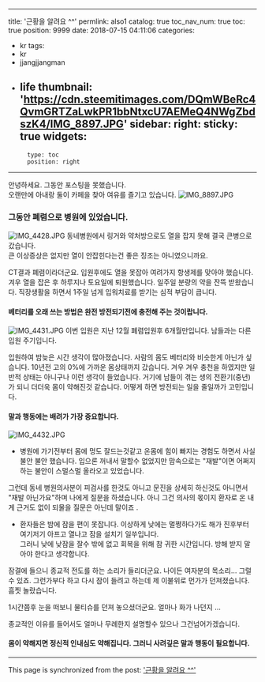 
---
title: '근황을 알려요 ^^'
permlink: also1
catalog: true
toc_nav_num: true
toc: true
position: 9999
date: 2018-07-15 04:11:06
categories:
- kr
tags:
- kr
- jjangjjangman
- life
thumbnail: 'https://cdn.steemitimages.com/DQmWBeRc4QvmGRTZaLwkPR1bbNtxcU7AEMeQ4NWgZbdszK4/IMG_8897.JPG'
sidebar:
    right:
        sticky: true
widgets:
    -
        type: toc
        position: right
---


안녕하세요. 
그동안 포스팅을 못했습니다.  
오랜만에 아내랑 둘이 카페을 찾아 여유를 즐기고 있습니다. 
![IMG_8897.JPG](https://cdn.steemitimages.com/DQmWBeRc4QvmGRTZaLwkPR1bbNtxcU7AEMeQ4NWgZbdszK4/IMG_8897.JPG)

### 그동안 폐렴으로 병원에 있었습니다. 
![IMG_4428.JPG](https://cdn.steemitimages.com/DQmdUPnKwfXpbfXheiptYUCeHiELxhmJZ8oPwC6SPLsZSXw/IMG_4428.JPG)
동네병원에서 링거와 약처방으로도 열을 잡지 못해 결국 큰병으로 갔습니다.  
큰 이상증상은 없지만 열이 안잡힌다는건 좋은 징조는 아니였으니까요.  

CT결과 폐렴이라더군요.  입원후에도 열을 못잡아 여려가지 항생제를 맞아야 했습니다.  겨우 열을 잡은 후 하루지나 토요일에 퇴원했습니다.  일주일 분량의 약을 잔뜩 받왔습니다. 
직장생활을 하면서 1주일 넘게 입워치료를 받기는 심적 부담이 큽니다. 

#### 베터리를 오래 쓰는 방법은 완전 방전되기전에 충전해 주는 것이랍니다. 
![IMG_4431.JPG](https://cdn.steemitimages.com/DQma7Wdatuv7CyskiU8dBpGhRF76M9Zc6yxFiaD8SaUsgJL/IMG_4431.JPG)
이번 입원은 지난 12월 폐렴입원후 6개월만입니다.  남들과는 다른 입원 주기입니다. 

입원하여 밤늦은 시간 생각이 많아졌습니다.  사람의 몸도 베터리와 비슷한게 아닌가 싶습니다. 10년전 고의 0%에 가까운 몸상태까지 갔습니다. 겨우 겨우 충천을 하였지만 일반적 상태는 아니구나 이런 생각이 들었습니다. 
거기에 남들이 겪는 생의 전환기(중년)가 되니 더더욱 몸이 약해진것 같습니다.  어떻게 하면 방전되는 일을 줄일까가 고민입니다. 

#### 말과 행동에는 배려가 가장 중요합니다. 
![IMG_4432.JPG](https://cdn.steemitimages.com/DQmUrPJWeWCGgxKzJjiU1rDBJ8DCDSNTMmySY5XykYNthQA/IMG_4432.JPG)
- 병원에 가기전부터 몸에 멍도 잘드는것같고 온몸에 힘이 빠지는 경험도 하면서 사실 불안 불안 했습니다.  입으론 꺼내서 말할수 없었지만 맘속으로는 "재발"이면 어쩌지 하는 불안이 스멀스멀 올라오고 있었습니다.  

그런데 동네 병원의사분이 피검사를 한것도 아니고 문진을 상세히 하신것도 아니면서 "재발 아닌가요"하며 나에게 질문을 하셨습니다. 
아니  그건 의사의 몫이지 환자로 온 내게 근거도 없이 되물을 질문은 아닌데 말이죠 .

- 환자들은 밤에 잠을 편이 못잡니다.  이상하게 낮에는 멀쩡하다가도 해가 진후부터 여기저기 아프고 열나고 잠을 설치기 일쑤입니다.  
그러니 낮에 낮잠을 잘수 밖에 없고 회복을 위해 참 귀한 시간입니다.  방해 받지 말아야 한다고 생각합니다. 

잠결에 들으니 종교적 전도를 하는 소리가 들리더군요.  나이든 여자분의 목소리... 그럴 수 있죠. 그런가부다 하고 다시 잠이 들려고 하는데 제 이불위로 먼가가 던져졌습니다. 흠찟 놀랐습니다.  

1시간쯤후 눈을 떠보니 물티슈를 던져 놓으셨더군요. 얼마나 화가 나던지 ... 

종교적인 이유를 들어서도 얼마나 무례한지 설명할수 있으나
그건넘어가겠습니다. 

#### 몸이 약해지면 정신적 인내심도 약해집니다. 그러니 사려깊은 말과 행동이 필요합니다.

- - -

This page is synchronized from the post: ['근황을 알려요 ^^'](https://steemit.com/@kingbit/also1)
